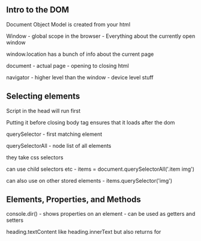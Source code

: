 ## Intro to the DOM

Document Object Model is created from your html

Window - global scope in the browser - Everything about the currently open window

window.location has a bunch of info about the current page

document - actual page - opening to closing html

navigator - higher level than the window - device level stuff

## Selecting elements

Script in the head will run first

Putting it before closing body tag ensures that it loads after the dom

querySelector - first matching element

querySelectorAll - node list of all elements

they take css selectors

can use child selectors etc - items =  document.querySelectorAll('.item img')

can also use on other stored elements - items.querySelector('img')

## Elements, Properties, and Methods

console.dir() - shows properties on an element - can be used as getters and setters

heading.textContent like heading.innerText but also returns for <script> and <style> elements, also returns hidden element

Inner text is aware of styling

outerHtml - returns html tag too

insertAdjacentText - method that will add text to front or back of text without redrawing existing text

Elements are wrapped in a tag - nodes are everything else including elements

## Working with classes
the-dom.js

.classList will log all classes on an element

prototype has methods for working with classes

.classList.add('myclass'), .classList.remove('myclass'), .classList.toggle('myclass'), classList.contains('myclass')

.className will give a list of classes as well, but doesn't have the methods above

## Attributes

setAttribute('alt', 'Some alt text'); - lets you use non-standard attributes ie. you can make your own - but don't do it

data-myattribute - this is a better way to make your own attribute
.dataset returns all custom data attributes in an object

## Creating elements

see creating.js

## Html from strings and xss





